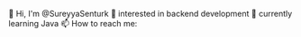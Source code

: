👋 Hi, I'm @SureyyaSenturk
👀 interested in backend development
🌱 currently learning Java
📫 How to reach me:


